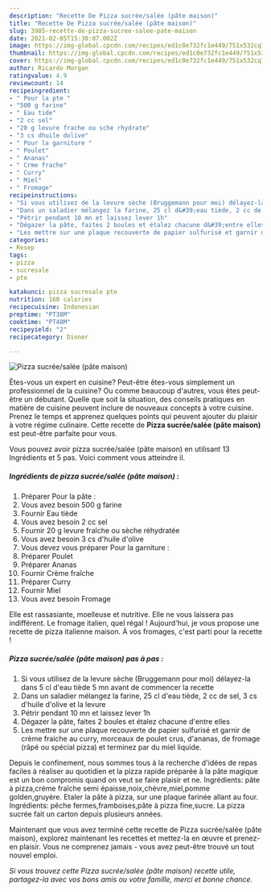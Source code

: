 ```yaml
---
description: "Recette De Pizza sucrée/salée (pâte maison)"
title: "Recette De Pizza sucrée/salée (pâte maison)"
slug: 3985-recette-de-pizza-sucree-salee-pate-maison
date: 2021-02-05T15:30:07.002Z
image: https://img-global.cpcdn.com/recipes/ed1c0e732fc1e449/751x532cq70/pizza-sucreesalee-pate-maison-photo-principale-de-la-recette.jpg
thumbnail: https://img-global.cpcdn.com/recipes/ed1c0e732fc1e449/751x532cq70/pizza-sucreesalee-pate-maison-photo-principale-de-la-recette.jpg
cover: https://img-global.cpcdn.com/recipes/ed1c0e732fc1e449/751x532cq70/pizza-sucreesalee-pate-maison-photo-principale-de-la-recette.jpg
author: Ricardo Morgan
ratingvalue: 4.9
reviewcount: 14
recipeingredient:
- " Pour la pte "
- "500 g farine"
- " Eau tide"
- "2 cc sel"
- "20 g levure frache ou sche rhydrate"
- "3 cs dhuile dolive"
- " Pour la garniture "
- " Poulet"
- " Ananas"
- " Crme frache"
- " Curry"
- " Miel"
- " Fromage"
recipeinstructions:
- "Si vous utilisez de la levure sèche (Bruggemann pour moi) délayez-la dans 5 cl d&#39;eau tiède 5 mn avant de commencer la recette"
- "Dans un saladier mélangez la farine, 25 cl d&#39;eau tiède, 2 cc de sel, 3 cs d&#39;huile d&#39;olive et la levure"
- "Pétrir pendant 10 mn et laissez lever 1h"
- "Dégazer la pâte, faites 2 boules et étalez chacune d&#39;entre elles"
- "Les mettre sur une plaque recouverte de papier sulfurisé et garnir de crème fraiche au curry, morceaux de poulet crus, d&#39;ananas, de fromage (râpé ou spécial pizza) et terminez par du miel liquide."
categories:
- Resep
tags:
- pizza
- sucresale
- pte

katakunci: pizza sucresale pte 
nutrition: 160 calories
recipecuisine: Indonesian
preptime: "PT38M"
cooktime: "PT48M"
recipeyield: "2"
recipecategory: Dinner

---
```



![Pizza sucrée/salée (pâte maison)](https://img-global.cpcdn.com/recipes/ed1c0e732fc1e449/751x532cq70/pizza-sucreesalee-pate-maison-photo-principale-de-la-recette.jpg)

Êtes-vous un expert en cuisine? Peut-être êtes-vous simplement un professionnel de la cuisine? Ou comme beaucoup d'autres, vous êtes peut-être un débutant. Quelle que soit la situation, des conseils pratiques en matière de cuisine peuvent inclure de nouveaux concepts à votre cuisine. Prenez le temps et apprenez quelques points qui peuvent ajouter du plaisir à votre régime culinaire. Cette recette de <strong> Pizza sucrée/salée (pâte maison) </strong> est peut-être parfaite pour vous.

<!--inarticleads1-->

Vous pouvez avoir pizza sucrée/salée (pâte maison) en utilisant 13 Ingrédients et 5 pas. Voici comment vous atteindre il.

##### Ingrédients de pizza sucrée/salée (pâte maison) :

1. Préparer  Pour la pâte :
1. Vous avez besoin 500 g farine
1. Fournir  Eau tiède
1. Vous avez besoin 2 cc sel
1. Fournir 20 g levure fraîche ou sèche réhydratée
1. Vous avez besoin 3 cs d&#39;huile d&#39;olive
1. Vous devez vous préparer  Pour la garniture :
1. Préparer  Poulet
1. Préparer  Ananas
1. Fournir  Crème fraîche
1. Préparer  Curry
1. Fournir  Miel
1. Vous avez besoin  Fromage


Elle est rassasiante, moelleuse et nutritive. Elle ne vous laissera pas indifférent. Le fromage italien, quel régal ! Aujourd&#39;hui, je vous propose une recette de pizza italienne maison. À vos fromages, c&#39;est parti pour la recette ! 

<!--inarticleads2-->

##### Pizza sucrée/salée (pâte maison) pas à pas :

1. Si vous utilisez de la levure sèche (Bruggemann pour moi) délayez-la dans 5 cl d&#39;eau tiède 5 mn avant de commencer la recette
1. Dans un saladier mélangez la farine, 25 cl d&#39;eau tiède, 2 cc de sel, 3 cs d&#39;huile d&#39;olive et la levure
1. Pétrir pendant 10 mn et laissez lever 1h
1. Dégazer la pâte, faites 2 boules et étalez chacune d&#39;entre elles
1. Les mettre sur une plaque recouverte de papier sulfurisé et garnir de crème fraiche au curry, morceaux de poulet crus, d&#39;ananas, de fromage (râpé ou spécial pizza) et terminez par du miel liquide.


Depuis le confinement, nous sommes tous à la recherche d&#39;idées de repas faciles à réaliser au quotidien et la pizza rapide préparée à la pâte magique est un bon compromis quand on veut se faire plaisir et ne. Ingrédients: pâte à pizza,crème fraîche semi épaisse,noix,chèvre,miel,pomme golden,gruyère. Etaler la pâte à pizza, sur une plaque farinée allant au four. Ingrédients: pêche fermes,framboises,pâte à pizza fine,sucre. La pizza sucrée fait un carton depuis plusieurs années. 

<!--inarticleads1-->

<p>
Maintenant que vous avez terminé cette recette de Pizza sucrée/salée (pâte maison), explorez maintenant les recettes et mettez-la en œuvre et prenez-en plaisir. Vous ne comprenez jamais - vous avez peut-être trouvé un tout nouvel emploi.
</p>

<p>
<i>Si vous trouvez cette Pizza sucrée/salée (pâte maison) recette utile, partagez-la avec vos bons amis ou votre famille, merci et bonne chance.</i>
</p>
